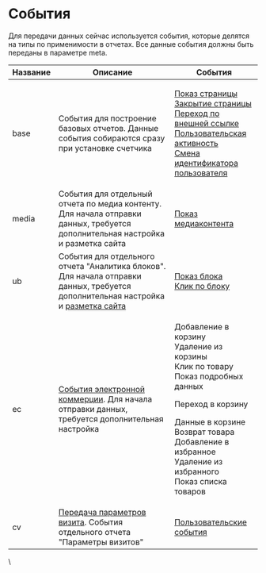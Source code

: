# События

Для передачи данных сейчас используется события, которые делятся на типы по применимости в отчетах. Все данные события должны быть переданы в параметре meta.

| Название | Описание                                                                                                                                                                                    | События                                                                                                                                                                                                                                                                                                                                                                                                                                               |
| -------- | ------------------------------------------------------------------------------------------------------------------------------------------------------------------------------------------- | ----------------------------------------------------------------------------------------------------------------------------------------------------------------------------------------------------------------------------------------------------------------------------------------------------------------------------------------------------------------------------------------------------------------------------------------------------- |
| base     | События для построение базовых отчетов. Данные события собираются сразу при установке счетчика                                                                                              | <p><a href="bazovye-sobytiya/pokaz-stranicy-ekrana.md">Показ страницы</a><br><a href="bazovye-sobytiya/zakrytie-stranicy.md">Закрытие страницы</a><br><a href="bazovye-sobytiya/perekhod-po-vneshnei-ssylke.md">Переход по внешней ссылке</a><br><a href="bazovye-sobytiya/polzovatelskaya-aktivnost.md">Пользовательская активность</a><br><a href="bazovye-sobytiya/smena-identifikatora-polzovatelya.md">Смена идентификатора пользователя</a></p> |
| media    | События для отдельный отчета по медиа контенту. Для начала отправки данных, требуется дополнительная настройка и разметка сайта                                                             | [Показ медиаконтента](sobytie-pokaza-media-kontenta.md)                                                                                                                                                                                                                                                                                                                                                                                               |
| ub       | События для отдельного отчета "Аналитика блоков". Для начала отправки данных, требуется дополнительная настройка и [разметка сайта](../../../razmetka-stranic-saita-dlya-analitiki-blokov/) | <p><a href="sobytiya-analitiki-blokov.md">Показ блока<br>Клик по блоку</a></p>                                                                                                                                                                                                                                                                                                                                                                        |
| ec       | [События электронной коммерции](../../../peredacha-dannykh-elektronnoi-kommercii/). Для начала отправки данных, требуется дополнительная настройка                                          | <p>Добавление в корзину <br>Удаление из корзины <br>Клик по товару <br>Показ подробных данных</p><p>Переход в корзину </p><p>Данные в корзине Возврат товара<br>Добавление в избранное<br>Удаление из избранного<br>Показ списка товаров</p>                                                                                                                                                                                                          |
| cv       | [Передача параметров визита](../../../razmetka-celevykh-deistvii/peredacha-parametrov-vizita.md). События отдельного отчета "Параметры визитов"                                             | [Пользовательские события](polzovatelskie-sobytiya.md)                                                                                                                                                                                                                                                                                                                                                                                                |

\
